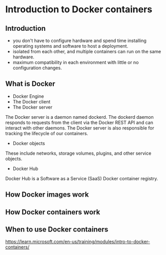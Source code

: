 # Introduction to Docker containers

## Introduction

* you don't have to configure hardware and spend time installing operating systems and software to host a deployment.
* isolated from each other, and multiple containers can run on the same hardware.
* maximum compatibility in each environment with little or no configuration changes.

## What is Docker

* Docker Engine
* The Docker client
* The Docker server

The Docker server is a daemon named dockerd. The dockerd daemon responds to requests from the client via the Docker REST API and can interact with other daemons. The Docker server is also responsible for tracking the lifecycle of our containers.

* Docker objects

These include networks, storage volumes, plugins, and other service objects. 

* Docker Hub

Docker Hub is a Software as a Service (SaaS) Docker container registry. 


## How Docker images work

## How Docker containers work

## When to use Docker containers

https://learn.microsoft.com/en-us/training/modules/intro-to-docker-containers/